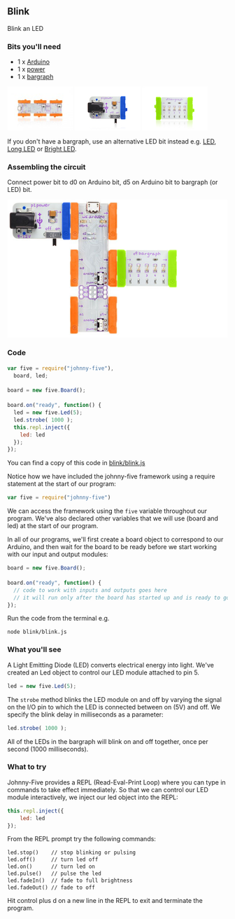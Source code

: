## Blink

Blink an LED

### Bits you'll need

* 1 x [Arduino](http://littlebits.cc/bits/arduino)
* 1 x [power](http://littlebits.cc/bits/littlebits-power)
* 1 x [bargraph](http://littlebits.cc/bits/bargraph) 

![image](../images/arduino.jpg)
![image](../images/power.jpg)
![image](../images/bargraph.jpg)


If you don't have a bargraph, use an alternative LED bit instead e.g. [LED](http://littlebits.cc/bits/led), [Long LED](http://littlebits.cc/bits/long-led) or [Bright LED](http://littlebits.cc/bits/bright-led).

### Assembling the circuit

Connect power bit to d0 on Arduino bit, d5 on Arduino bit to bargraph (or LED) bit.

![image](../images/blink.jpg)

### Code

```javascript
var five = require("johnny-five"), 
  board, led;

board = new five.Board();

board.on("ready", function() {
  led = new five.Led(5);
  led.strobe( 1000 );
  this.repl.inject({
    led: led
  });
});
```
You can find a copy of this code in [blink/blink.js](./blink.js)

Notice how we have included the johnny-five framework using a require statement at the start of our program:

```javascript
var five = require("johnny-five")
```

We can access the framework using the `five` variable throughout our program. We've also declared other variables that we will use (board and led) at the start of our program.

In all of our programs, we'll first create a board object to correspond to our Arduino, and then wait for the board to be ready before we start working with our input and output modules:

```javascript
board = new five.Board();

board.on("ready", function() {
  // code to work with inputs and outputs goes here
  // it will run only after the board has started up and is ready to go
});
```

Run the code from the terminal e.g.

    node blink/blink.js


### What you'll see

A Light Emitting Diode (LED) converts electrical energy into light. We've created an Led object to control our LED module attached to pin 5. 

```javascript
led = new five.Led(5);
```

The `strobe` method blinks the LED module on and off by varying the signal on the I/O pin to which the LED is connected between on (5V) and off. We specify the blink delay in milliseconds as a parameter:

```javascript
led.strobe( 1000 );
```

All of the LEDs in the bargraph will blink on and off together, once per second (1000 milliseconds).

### What to try

Johnny-Five provides a REPL (Read-Eval-Print Loop) where you can type in commands to take effect immediately. So that we can control our LED module interactively, we inject our led object into the REPL:

```javascript
this.repl.inject({
    led: led
});
```

From the REPL prompt try the following commands:

    led.stop()    // stop blinking or pulsing
    led.off()     // turn led off
    led.on()      // turn led on
    led.pulse()   // pulse the led
    led.fadeIn()  // fade to full brightness
    led.fadeOut() // fade to off

Hit control plus d on a new line in the REPL to exit and terminate the program.
